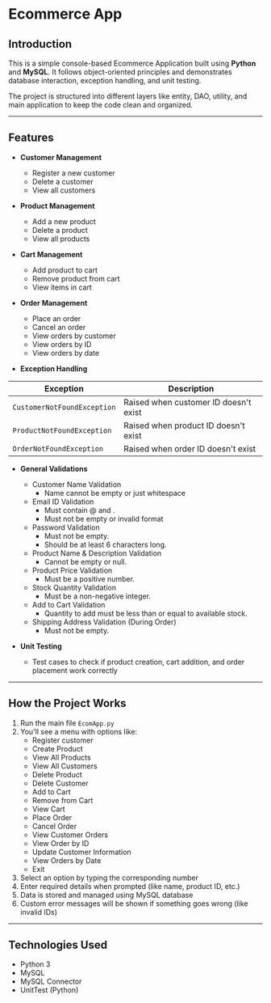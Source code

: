 # Ecommerce App

##  Introduction

This is a simple console-based Ecommerce Application built using **Python** and **MySQL**. It follows object-oriented principles and demonstrates database interaction, exception handling, and unit testing.

The project is structured into different layers like entity, DAO, utility, and main application to keep the code clean and organized.

---

## Features

- **Customer Management**
  - Register a new customer
  - Delete a customer
  - View all customers

- **Product Management**
  - Add a new product
  - Delete a product
  - View all products

- **Cart Management**
  - Add product to cart
  - Remove product from cart
  - View items in cart

- **Order Management**
  - Place an order
  - Cancel an order
  - View orders by customer
  - View orders by ID
  - View orders by date


- **Exception Handling**
  
| Exception | Description |
|-----------|-------------|
| `CustomerNotFoundException` | Raised when customer ID doesn't exist |
| `ProductNotFoundException` | Raised when product ID doesn't exist |
| `OrderNotFoundException` | Raised when order ID doesn't exist |


- **General Validations**
  - Customer Name Validation 
     - Name cannot be empty or just whitespace
  - Email ID Validation 
    - Must contain @ and . 
    - Must not be empty or invalid format
  - Password Validation 
    - Must not be empty. 
    - Should be at least 6 characters long. 
  - Product Name & Description Validation 
    - Cannot be empty or null. 
  - Product Price Validation 
    - Must be a positive number. 
  - Stock Quantity Validation 
    - Must be a non-negative integer. 
  - Add to Cart Validation 
    - Quantity to add must be less than or equal to available stock. 
  - Shipping Address Validation (During Order)
    - Must not be empty.


- **Unit Testing**
  - Test cases to check if product creation, cart addition, and order placement work correctly

---

##  How the Project Works

1. Run the main file `EcomApp.py`
2. You'll see a menu with options like:
   - Register customer
   - Create Product
   - View All Products
   - View All Customers
   - Delete Product
   - Delete Customer
   - Add to Cart
   - Remove from Cart
   - View Cart
   - Place Order
   - Cancel Order
   - View Customer Orders
   - View Order by ID
   - Update Customer Information
   - View Orders by Date
   - Exit
3. Select an option by typing the corresponding number
4. Enter required details when prompted (like name, product ID, etc.)
5. Data is stored and managed using MySQL database
6. Custom error messages will be shown if something goes wrong (like invalid IDs)

---

##  Technologies Used

- Python 3
- MySQL
- MySQL Connector
- UnitTest (Python)




